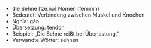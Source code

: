 - die Sehne [ˈzeːnə]	Nomen (feminin)
- Bedeutet: Verbindung zwischen Muskel und Knochen
- Nghĩa: gân
- Übersetzung: tendon
- Beispiel: „Die Sehne reißt bei Überlastung.“
- Verwandte Wörter: sehnen